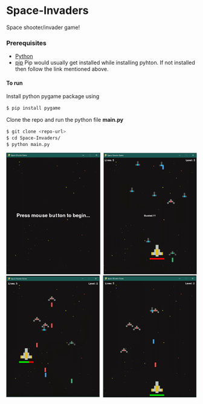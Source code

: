 # Space-Invaders
Space shooter/invader game!

### Prerequisites

- [Python](https://www.python.org/downloads/)
- [pip](https://pypi.org/project/pip/)
Pip would usually get installed while installing pyhton. If not installed then follow the link mentioned above.

#### To run
Install python pygame package using 
```sh
$ pip install pygame
```

Clone the repo and run the python file **main.py**
```sh
$ git clone <repo-url>
$ cd Space-Invaders/
$ python main.py
```

![Menu](/img/Menu.png)
![Game Play](img/GamePlay2.png)
